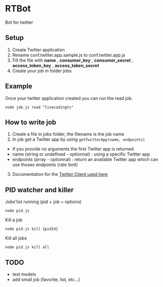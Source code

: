 # RTBot
Bot for twitter

## Setup
1. Create Twitter application
2. Rename conf.twitter.app.sample.js to conf.twitter.app.js
3. Fill the file with **name** , **consumer_key** , **consumer_secret** , **access_token_key** , **access_token_secret**
4. Create your job in folder jobs

## Example
Once your twitter application created you can run the read job.
```
node job.js read "livecodingtv"
```

## How to write job
1. Create a file in jobs folder, the filename is the job name
2. In job get a Twitter app by using ```getTwitterApp(name, endpoints)```
  * if you provide no arguments the first Twitter app is returned
  * name (string or undefined - optionnal) : using a specific Twitter app
  * endpoints (array - optionnal) : return an available Twitter app which can use thoses endpoints (rate limit)
3. Documentation for the [Twitter Client used here](https://www.npmjs.com/package/twitter)

## PID watcher and killer
Jobs'list running (pid + job + options)
```
node pid.js
```
Kill a job
```
node pid.js kill {pidId}
```
Kill all jobs
```
node pid.js kill all
```

## TODO
* test models
* add small job (favorite, list, etc...)
